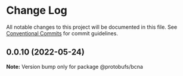 # Change Log

All notable changes to this project will be documented in this file.
See [Conventional Commits](https://conventionalcommits.org) for commit guidelines.

## 0.0.10 (2022-05-24)

**Note:** Version bump only for package @protobufs/bcna
